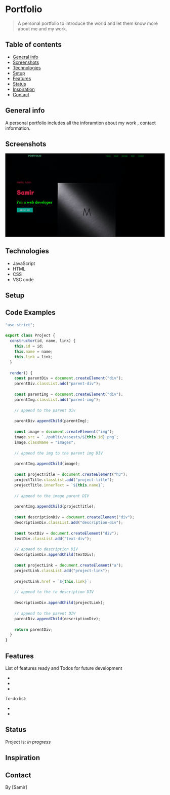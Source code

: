 # Portfolio

> A personal portfolio to introduce the world and let them know more about me and my work.

## Table of contents

- [General info](#general-info)
- [Screenshots](#screenshots)
- [Technologies](#technologies)
- [Setup](#setup)
- [Features](#features)
- [Status](#status)
- [Inspiration](#inspiration)
- [Contact](#contact)

## General info

A personal portfolio includes all the inforamtion about my work , contact information.

## Screenshots

![Example screenshot](public/assests/screenShot.png)

## Technologies

- JavaScript
- HTML
- CSS
- VSC code

## Setup

## Code Examples

```js
"use strict";

export class Project {
  constructor(id, name, link) {
    this.id = id;
    this.name = name;
    this.link = link;
  }

  render() {
    const parentDiv = document.createElement("div");
    parentDiv.classList.add("parent-div");

    const parentImg = document.createElement("div");
    parentImg.classList.add("parent-img");

    // append to the parent Div

    parentDiv.appendChild(parentImg);

    const image = document.createElement("img");
    image.src = `./public/assests/${this.id}.png`;
    image.className = "images";

    // append the img to the parent img DIV

    parentImg.appendChild(image);

    const projectTitle = document.createElement("h3");
    projectTitle.classList.add("project-title");
    projectTitle.innerText = `${this.name}`;

    // append to the image parent DIV

    parentImg.appendChild(projectTitle);

    const descriptionDiv = document.createElement("div");
    descriptionDiv.classList.add("description-div");

    const textDiv = document.createElement("div");
    textDiv.classList.add("text-div");

    // append to description DIV
    descriptionDiv.appendChild(textDiv);

    const projectLink = document.createElement("a");
    projectLink.classList.add("project-link");

    projectLink.href = `${this.link}`;

    // append to the to description DIV

    descriptionDiv.appendChild(projectLink);

    // append to the parent DIV
    parentDiv.appendChild(descriptionDiv);

    return parentDiv;
  }
}
```

## Features

List of features ready and Todos for future development

-
-
-

To-do list:

-
-

## Status

Project is: _in progress_

## Inspiration

## Contact

By [Samir]
